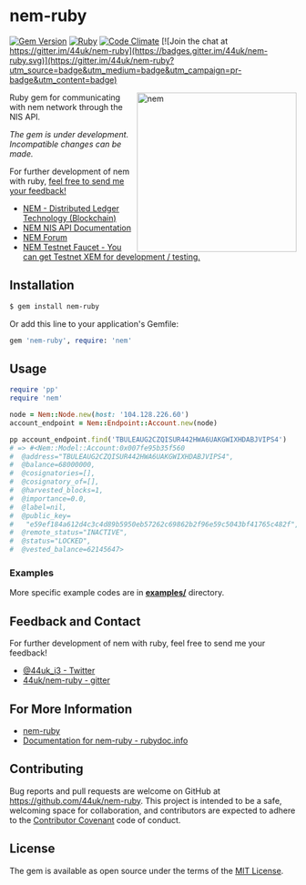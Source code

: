 # nem-ruby

[![Gem Version](https://badge.fury.io/rb/nem-ruby.svg)](https://badge.fury.io/rb/nem-ruby)
[![Ruby](https://github.com/44uk/nem-ruby/actions/workflows/ruby.yml/badge.svg?branch=main)](https://github.com/44uk/nem-ruby/actions/workflows/ruby.yml)
[![Code Climate](https://codeclimate.com/github/44uk/nem-ruby/badges/gpa.svg)](https://codeclimate.com/github/44uk/nem-ruby)
[![Join the chat at https://gitter.im/44uk/nem-ruby](https://badges.gitter.im/44uk/nem-ruby.svg)](https://gitter.im/44uk/nem-ruby?utm_source=badge&utm_medium=badge&utm_campaign=pr-badge&utm_content=badge)

<img src="https://cloud.githubusercontent.com/assets/370508/24320282/a332d238-1175-11e7-96dc-75bc30e562d2.png" width="280" height="280" alt="nem" align="right" />

Ruby gem for communicating with nem network through the NIS API.

*The gem is under development. Incompatible changes can be made.*

For further development of nem with ruby, [feel free to send me your feedback!](#feedback-and-contact)

* [NEM \- Distributed Ledger Technology \(Blockchain\)](https://www.nem.io/)
* [NEM NIS API Documentation](https://nemproject.github.io/)
* [NEM Forum](https://forum.nem.io/)
* [NEM Testnet Faucet \- You can get Testnet XEM for development / testing.](http://test-nem-faucet.44uk.net/)

## Installation

```bash
$ gem install nem-ruby
```

Or add this line to your application's Gemfile:

```ruby
gem 'nem-ruby', require: 'nem'
```

## Usage

```ruby
require 'pp'
require 'nem'

node = Nem::Node.new(host: '104.128.226.60')
account_endpoint = Nem::Endpoint::Account.new(node)

pp account_endpoint.find('TBULEAUG2CZQISUR442HWA6UAKGWIXHDABJVIPS4')
# => #<Nem::Model::Account:0x007fe95b35f560
#  @address="TBULEAUG2CZQISUR442HWA6UAKGWIXHDABJVIPS4",
#  @balance=68000000,
#  @cosignatories=[],
#  @cosignatory_of=[],
#  @harvested_blocks=1,
#  @importance=0.0,
#  @label=nil,
#  @public_key=
#   "e59ef184a612d4c3c4d89b5950eb57262c69862b2f96e59c5043bf41765c482f",
#  @remote_status="INACTIVE",
#  @status="LOCKED",
#  @vested_balance=62145647>
```

### Examples

More specific example codes are in **[examples/](examples/)** directory.

## Feedback and Contact

For further development of nem with ruby, feel free to send me your feedback!

* [@44uk_i3 - Twitter](https://twitter.com/44uk_i3)
* [44uk/nem-ruby - gitter](https://gitter.im/44uk/nem-ruby)

## For More Information

* [nem\-ruby](https://44uk.github.io/nem-ruby/)
* [Documentation for nem-ruby - rubydoc.info](http://www.rubydoc.info/gems/nem-ruby)

## Contributing

Bug reports and pull requests are welcome on GitHub at https://github.com/44uk/nem-ruby. This project is intended to be a safe, welcoming space for collaboration, and contributors are expected to adhere to the [Contributor Covenant](http://contributor-covenant.org) code of conduct.

## License

The gem is available as open source under the terms of the [MIT License](LICENSE).
